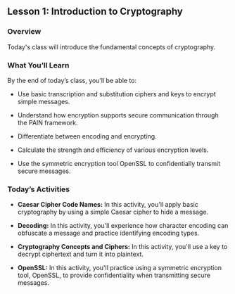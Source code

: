 ## Lesson 1: Introduction to Cryptography 
 
### Overview

Today's class will introduce the fundamental concepts of cryptography.
 
### What You’ll Learn
 
By the end of today’s class, you’ll be able to:
 
- Use basic transcription and substitution ciphers and keys to encrypt simple messages.

- Understand how encryption supports secure communication through the PAIN framework.

- Differentiate between encoding and encrypting.

- Calculate the strength and efficiency of various encryption levels.

- Use the symmetric encryption tool OpenSSL to confidentially transmit secure messages.

### Today’s Activities

* **Caesar Cipher Code Names:** In this activity, you'll apply basic cryptography by using a simple Caesar cipher to hide a message.

* **Decoding:** In this activity, you'll experience how character encoding can obfuscate a message and practice identifying encoding types.

* **Cryptography Concepts and Ciphers:** In this activity, you'll use a key to decrypt ciphertext and turn it into plaintext.

* **OpenSSL:** In this activity, you'll practice using a symmetric encryption tool, OpenSSL, to provide confidentiality when transmitting secure messages.

